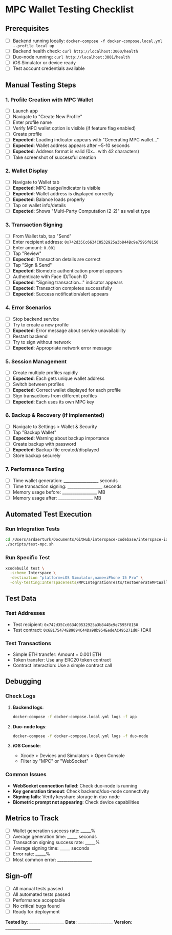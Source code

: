 # MPC Wallet Testing Checklist

## Prerequisites
- [ ] Backend running locally: `docker-compose -f docker-compose.local.yml --profile local up`
- [ ] Backend health check: `curl http://localhost:3000/health`
- [ ] Duo-node running: `curl http://localhost:3001/health`
- [ ] iOS Simulator or device ready
- [ ] Test account credentials available

## Manual Testing Steps

### 1. Profile Creation with MPC Wallet
- [ ] Launch app
- [ ] Navigate to "Create New Profile"
- [ ] Enter profile name
- [ ] Verify MPC wallet option is visible (if feature flag enabled)
- [ ] Create profile
- [ ] **Expected**: Loading indicator appears with "Generating MPC wallet..."
- [ ] **Expected**: Wallet address appears after ~5-10 seconds
- [ ] **Expected**: Address format is valid (0x... with 42 characters)
- [ ] Take screenshot of successful creation

### 2. Wallet Display
- [ ] Navigate to Wallet tab
- [ ] **Expected**: MPC badge/indicator is visible
- [ ] **Expected**: Wallet address is displayed correctly
- [ ] **Expected**: Balance loads properly
- [ ] Tap on wallet info/details
- [ ] **Expected**: Shows "Multi-Party Computation (2-2)" as wallet type

### 3. Transaction Signing
- [ ] From Wallet tab, tap "Send"
- [ ] Enter recipient address: `0x742d35Cc6634C0532925a3b844Bc9e7595f8150`
- [ ] Enter amount: `0.001`
- [ ] Tap "Review"
- [ ] **Expected**: Transaction details are correct
- [ ] Tap "Sign & Send"
- [ ] **Expected**: Biometric authentication prompt appears
- [ ] Authenticate with Face ID/Touch ID
- [ ] **Expected**: "Signing transaction..." indicator appears
- [ ] **Expected**: Transaction completes successfully
- [ ] **Expected**: Success notification/alert appears

### 4. Error Scenarios
- [ ] Stop backend service
- [ ] Try to create a new profile
- [ ] **Expected**: Error message about service unavailability
- [ ] Restart backend
- [ ] Try to sign without network
- [ ] **Expected**: Appropriate network error message

### 5. Session Management
- [ ] Create multiple profiles rapidly
- [ ] **Expected**: Each gets unique wallet address
- [ ] Switch between profiles
- [ ] **Expected**: Correct wallet displayed for each profile
- [ ] Sign transactions from different profiles
- [ ] **Expected**: Each uses its own MPC key

### 6. Backup & Recovery (if implemented)
- [ ] Navigate to Settings > Wallet & Security
- [ ] Tap "Backup Wallet"
- [ ] **Expected**: Warning about backup importance
- [ ] Create backup with password
- [ ] **Expected**: Backup file created/displayed
- [ ] Store backup securely

### 7. Performance Testing
- [ ] Time wallet generation: _________________ seconds
- [ ] Time transaction signing: _________________ seconds
- [ ] Memory usage before: _________________ MB
- [ ] Memory usage after: _________________ MB

## Automated Test Execution

### Run Integration Tests
```bash
cd /Users/ardaerturk/Documents/GitHub/interspace-codebase/interspace-ios
./scripts/test-mpc.sh
```

### Run Specific Test
```bash
xcodebuild test \
  -scheme Interspace \
  -destination "platform=iOS Simulator,name=iPhone 15 Pro" \
  -only-testing:InterspaceTests/MPCIntegrationTests/testGenerateMPCWallet
```

## Test Data

### Test Addresses
- Test recipient: `0x742d35Cc6634C0532925a3b844Bc9e7595f8150`
- Test contract: `0x6B175474E89094C44Da98b954EedeAC495271d0F` (DAI)

### Test Transactions
- Simple ETH transfer: Amount = 0.001 ETH
- Token transfer: Use any ERC20 token contract
- Contract interaction: Use a simple contract call

## Debugging

### Check Logs
1. **Backend logs**: 
   ```bash
   docker-compose -f docker-compose.local.yml logs -f app
   ```

2. **Duo-node logs**:
   ```bash
   docker-compose -f docker-compose.local.yml logs -f duo-node
   ```

3. **iOS Console**:
   - Xcode > Devices and Simulators > Open Console
   - Filter by "MPC" or "WebSocket"

### Common Issues
- **WebSocket connection failed**: Check duo-node is running
- **Key generation timeout**: Check backend/duo-node connectivity
- **Signing fails**: Verify keyshare storage in duo-node
- **Biometric prompt not appearing**: Check device capabilities

## Metrics to Track
- [ ] Wallet generation success rate: _____%
- [ ] Average generation time: _____ seconds
- [ ] Transaction signing success rate: _____%
- [ ] Average signing time: _____ seconds
- [ ] Error rate: _____%
- [ ] Most common error: _________________

## Sign-off
- [ ] All manual tests passed
- [ ] All automated tests passed
- [ ] Performance acceptable
- [ ] No critical bugs found
- [ ] Ready for deployment

**Tested by**: _________________
**Date**: _________________
**Version**: _________________